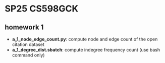 # SP25 CS598GCK
## homework 1
- **a_1_node_edge_count.py**: compute node and edge count of the open citation dataset  
- **a_1_degree_dist.sbatch**: compute indegree frequency count (use bash command only)  
